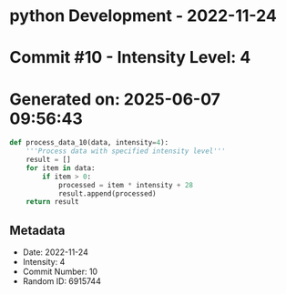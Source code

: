 ﻿# python Development - 2022-11-24
# Commit #10 - Intensity Level: 4
# Generated on: 2025-06-07 09:56:43
```python
def process_data_10(data, intensity=4):
    '''Process data with specified intensity level'''
    result = []
    for item in data:
        if item > 0:
            processed = item * intensity + 28
            result.append(processed)
    return result
```
## Metadata
- Date: 2022-11-24
- Intensity: 4
- Commit Number: 10
- Random ID: 6915744
